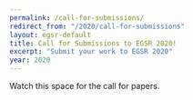 ```yaml
---
permalink: /call-for-submissions/
redirect_from: "/2020/call-for-submissions"
layout: egsr-default
title: Call for Submissions to EGSR 2020!
excerpt: "Submit your work to EGSR 2020"
year: 2020
---
```


Watch this space for the call for papers.
